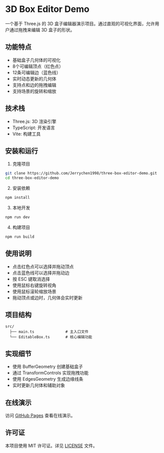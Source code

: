 # 3D Box Editor Demo

一个基于 Three.js 的 3D 盒子编辑器演示项目。通过直观的可视化界面，允许用户通过拖拽来编辑 3D 盒子的形状。

## 功能特点
- 基础盒子几何体的可视化
- 8个可编辑顶点（红色点）
- 12条可编辑边（蓝色线）
- 实时动态更新的几何体
- 支持点和边的拖拽编辑
- 支持场景的旋转和缩放

## 技术栈
- Three.js: 3D 渲染引擎
- TypeScript: 开发语言
- Vite: 构建工具

## 安装和运行
1. 克隆项目
```bash
git clone https://github.com/Jerrychen1998/three-box-editor-demo.git
cd three-box-editor-demo
```

2. 安装依赖
```bash
npm install
```

3. 本地开发
```bash
npm run dev
```

4. 构建项目
```bash
npm run build
```

## 使用说明
- 点击红色点可以选择并拖动顶点
- 点击蓝色线可以选择并拖动边
- 按 ESC 键取消选择
- 使用鼠标右键旋转视角
- 使用鼠标滚轮缩放场景
- 拖动顶点或边时，几何体会实时更新

## 项目结构
```
src/
  ├── main.ts              # 主入口文件
  └── EditableBox.ts       # 核心编辑功能
```

## 实现细节
- 使用 BufferGeometry 创建基础盒子
- 通过 TransformControls 实现拖拽功能
- 使用 EdgesGeometry 生成边缘线条
- 实时更新几何体和辅助对象

## 在线演示
访问 [GitHub Pages](https://jerrychen1998.github.io/three-box-editor-demo/) 查看在线演示。

## 许可证
本项目使用 MIT 许可证。详见 [LICENSE](LICENSE) 文件。